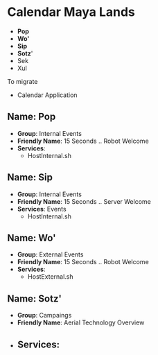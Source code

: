 # Calendar Maya Lands


- __Pop__
- __Wo'__
- __Sip__
- __Sotz__'
- Sek
- Xul

To migrate

- Calendar Application

## Name: Pop

- __Group__: Internal Events
- __Friendly Name__: 15 Seconds .. Robot Welcome
- __Services__:
  - HostInternal.sh

## Name: Sip

- __Group__: Internal Events
- __Friendly Name__: 15 Seconds .. Server Welcome
- __Services__: Events
  - HostInternal.sh

## Name: Wo'

- __Group__: External Events
- __Friendly Name__: 15 Seconds .. Robot Welcome
- __Services__:
  - HostExternal.sh

## Name: Sotz'

- __Group__: Campaings
- __Friendly Name__: Aerial Technology Overview
- __Services__:
  - 

